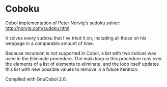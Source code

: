 # Coboku
Cobol implementation of Peter Norvig's sudoku solver: http://norvig.com/sudoku.html

It solves every sudoku that I've tried it on, including all those on his webpage in a comparable amount of time.

Because recursion is not supported in Cobol, a list with two indices was used in the Eliminate procedure. The main loop in this procedure runs over the elements of a list of elements to eliminate, and the loop itself updates this list with new possible values to remove in a future iteration.

Compiled with GnuCobol 2.0.
